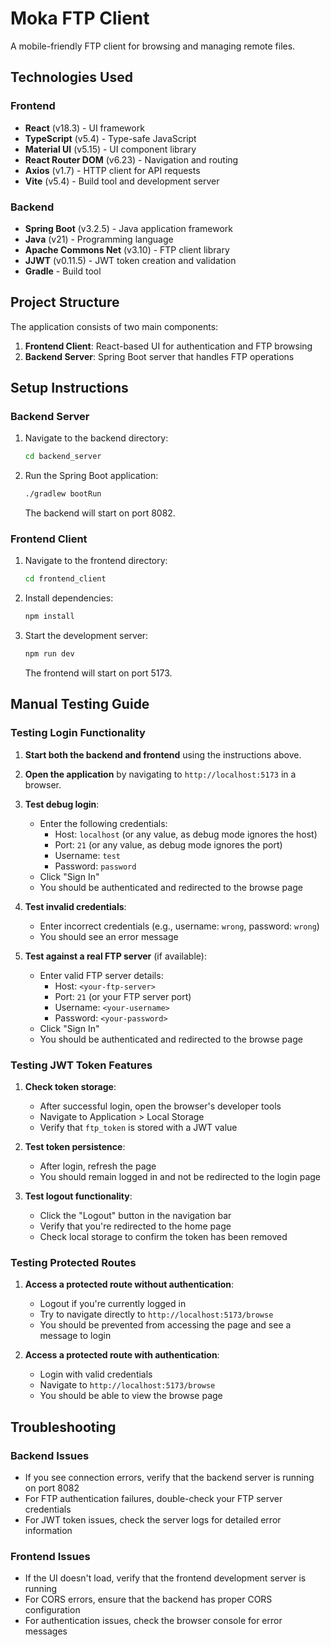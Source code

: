 # Moka FTP Client

A mobile-friendly FTP client for browsing and managing remote files.

## Technologies Used

### Frontend
- **React** (v18.3) - UI framework
- **TypeScript** (v5.4) - Type-safe JavaScript
- **Material UI** (v5.15) - UI component library
- **React Router DOM** (v6.23) - Navigation and routing
- **Axios** (v1.7) - HTTP client for API requests
- **Vite** (v5.4) - Build tool and development server

### Backend
- **Spring Boot** (v3.2.5) - Java application framework
- **Java** (v21) - Programming language
- **Apache Commons Net** (v3.10) - FTP client library
- **JJWT** (v0.11.5) - JWT token creation and validation
- **Gradle** - Build tool

## Project Structure

The application consists of two main components:

1. **Frontend Client**: React-based UI for authentication and FTP browsing
2. **Backend Server**: Spring Boot server that handles FTP operations

## Setup Instructions

### Backend Server

1. Navigate to the backend directory:
   ```bash
   cd backend_server
   ```

2. Run the Spring Boot application:
   ```bash
   ./gradlew bootRun
   ```
   
   The backend will start on port 8082.

### Frontend Client

1. Navigate to the frontend directory:
   ```bash
   cd frontend_client
   ```

2. Install dependencies:
   ```bash
   npm install
   ```

3. Start the development server:
   ```bash
   npm run dev
   ```
   
   The frontend will start on port 5173.

## Manual Testing Guide

### Testing Login Functionality

1. **Start both the backend and frontend** using the instructions above.

2. **Open the application** by navigating to `http://localhost:5173` in a browser.

3. **Test debug login**:
   - Enter the following credentials:
     - Host: `localhost` (or any value, as debug mode ignores the host)
     - Port: `21` (or any value, as debug mode ignores the port)
     - Username: `test`
     - Password: `password`
   - Click "Sign In"
   - You should be authenticated and redirected to the browse page

4. **Test invalid credentials**:
   - Enter incorrect credentials (e.g., username: `wrong`, password: `wrong`)
   - You should see an error message

5. **Test against a real FTP server** (if available):
   - Enter valid FTP server details:
     - Host: `<your-ftp-server>`
     - Port: `21` (or your FTP server port)
     - Username: `<your-username>`
     - Password: `<your-password>`
   - Click "Sign In"
   - You should be authenticated and redirected to the browse page

### Testing JWT Token Features

1. **Check token storage**:
   - After successful login, open the browser's developer tools
   - Navigate to Application > Local Storage
   - Verify that `ftp_token` is stored with a JWT value

2. **Test token persistence**:
   - After login, refresh the page
   - You should remain logged in and not be redirected to the login page

3. **Test logout functionality**:
   - Click the "Logout" button in the navigation bar
   - Verify that you're redirected to the home page
   - Check local storage to confirm the token has been removed

### Testing Protected Routes

1. **Access a protected route without authentication**:
   - Logout if you're currently logged in
   - Try to navigate directly to `http://localhost:5173/browse`
   - You should be prevented from accessing the page and see a message to login

2. **Access a protected route with authentication**:
   - Login with valid credentials
   - Navigate to `http://localhost:5173/browse`
   - You should be able to view the browse page

## Troubleshooting

### Backend Issues

- If you see connection errors, verify that the backend server is running on port 8082
- For FTP authentication failures, double-check your FTP server credentials
- For JWT token issues, check the server logs for detailed error information

### Frontend Issues

- If the UI doesn't load, verify that the frontend development server is running
- For CORS errors, ensure that the backend has proper CORS configuration
- For authentication issues, check the browser console for error messages
